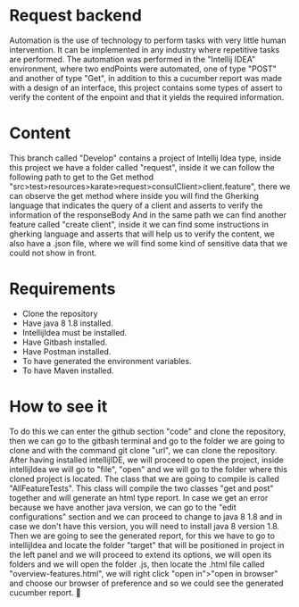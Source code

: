 # Request backend
Automation is the use of technology to perform tasks with very little human intervention. It can be implemented in any industry where repetitive tasks are performed.
The automation was performed in the "Intellij IDEA" environment, where two endPoints were automated, one of type "POST" and another of type "Get", in addition to this a cucumber report was made with a design of an interface, this project contains some types of assert to verify the content of the enpoint and that it yields the required information.

# Content
This branch called "Develop" contains a project of Intellij Idea type, inside this project we have a folder called "request", inside it we can follow the following path to get to the Get method "src>test>resources>karate>request>consulClient>client.feature", there we can observe the get method where inside you will find the Gherking language that indicates the query of a client and asserts to verify the information of the responseBody
And in the same path we can find another feature called "create client", inside it we can find some instructions in gherking language and asserts that will help us to verify the content, we also have a .json file, where we will find some kind of sensitive data that we could not show in front.


# Requirements
* Clone the repository
* Have java 8 1.8 installed.
* IntellijIdea must be installed.
* Have Gitbash installed.
* Have Postman installed.
* To have generated the environment variables.
* To have Maven installed.



# How to see it
To do this we can enter the github section "code" and clone the repository, then we can go to the gitbash terminal and go to the folder we are going to clone and with the command git clone "url", we can clone the repository.
After having installed intellijIDE, we will proceed to open the project, inside intellijIdea we will go to "file", "open" and we will go to the folder where this cloned project is located.
The class that we are going to compile is called "AllFeatureTests". This class will compile the two classes "get and post" together and will generate an html type report.
In case we get an error because we have another java version, we can go to the "edit configurations" section and we can proceed to change to java 8 1.8 and in case we don't have this version, you will need to install java 8 version 1.8.
Then we are going to see the generated report, for this we have to go to intellijIdea and locate the folder "target" that will be positioned in project in the left panel and we will proceed to extend its options, we will open its folders and we will open the folder .js, then locate the .html file called "overview-features.html", we will right click "open in">"open in browser" and choose our browser of preference and so we could see the generated cucumber report.
👾
